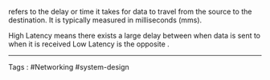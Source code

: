 refers to the delay or time it takes for data to travel from the source to the destination. It is typically measured in milliseconds (mms).

High Latency means there exists a large delay between when data is sent to when it is received 
Low Latency is the opposite . 

---

Tags : #Networking #system-design